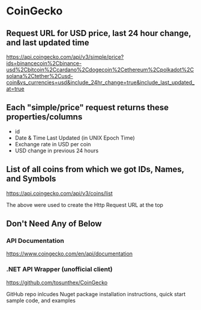# CoinGecko

## Request URL for USD price, last 24 hour change, and last updated time
https://api.coingecko.com/api/v3/simple/price?ids=binancecoin%2Cbinance-usd%2Cbitcoin%2Ccardano%2Cdogecoin%2Cethereum%2Cpolkadot%2Csolana%2Ctether%2Cusd-coin&vs_currencies=usd&include_24hr_change=true&include_last_updated_at=true

## Each "simple/price" request returns these properties/columns
- id
- Date & Time Last Updated (in UNIX Epoch Time)
- Exchange rate in USD per coin
- USD change in previous 24 hours



## List of all coins from which we got IDs, Names, and Symbols
https://api.coingecko.com/api/v3/coins/list

The above were used to create the Http Request URL at the top

## Don't Need Any of Below

### API Documentation
https://www.coingecko.com/en/api/documentation

### .NET API Wrapper (unofficial client)
https://github.com/tosunthex/CoinGecko

GitHub repo inlcudes Nuget package installation instructions, quick start sample code, and examples